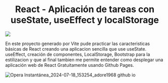 <h1 align="center">React - Aplicación de tareas con useState, useEffect y localStorage</h1>

<img src="https://img.shields.io/badge/STATUS-FINALIZADO-green" display="inline" >

En este proyecto generado por Vite pude practicar las caracteristicas básicas de React creando una aplicacion sencilla que use useState. useEffect, creación de componentes, LocalStorage, Bootstrap para la estilizacion y que al final tambien me permite entender como desplegar una aplicación web de React Gratuitamente usando Github Pages.

![Opera Instantánea_2024-07-18_153254_adore1968 github io](https://github.com/user-attachments/assets/700356d8-5a5d-484f-b0f5-5523beba05ba)
